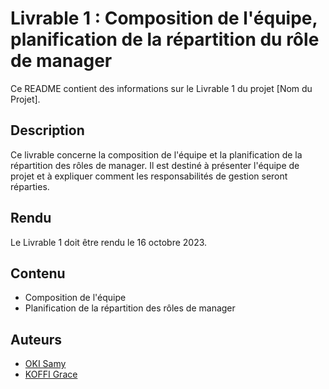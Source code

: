 # Livrable 1 : Composition de l'équipe, planification de la répartition du rôle de manager

Ce README contient des informations sur le Livrable 1 du projet [Nom du Projet].

## Description

Ce livrable concerne la composition de l'équipe et la planification de la répartition des rôles de manager. Il est destiné à présenter l'équipe de projet et à expliquer comment les responsabilités de gestion seront réparties.

## Rendu

Le Livrable 1 doit être rendu le 16 octobre 2023.

## Contenu

- Composition de l'équipe
- Planification de la répartition des rôles de manager

## Auteurs

- [OKI Samy](https://github.com/Samy93000)
- [KOFFI Grace](https://github.com/GraceKoffi)

